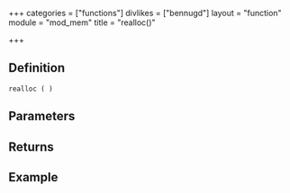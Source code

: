 +++
categories = ["functions"]
divlikes = ["bennugd"]
layout = "function"
module = "mod_mem"
title = "realloc()"

+++

## Definition

    realloc ( )

## Parameters

## Returns

## Example
